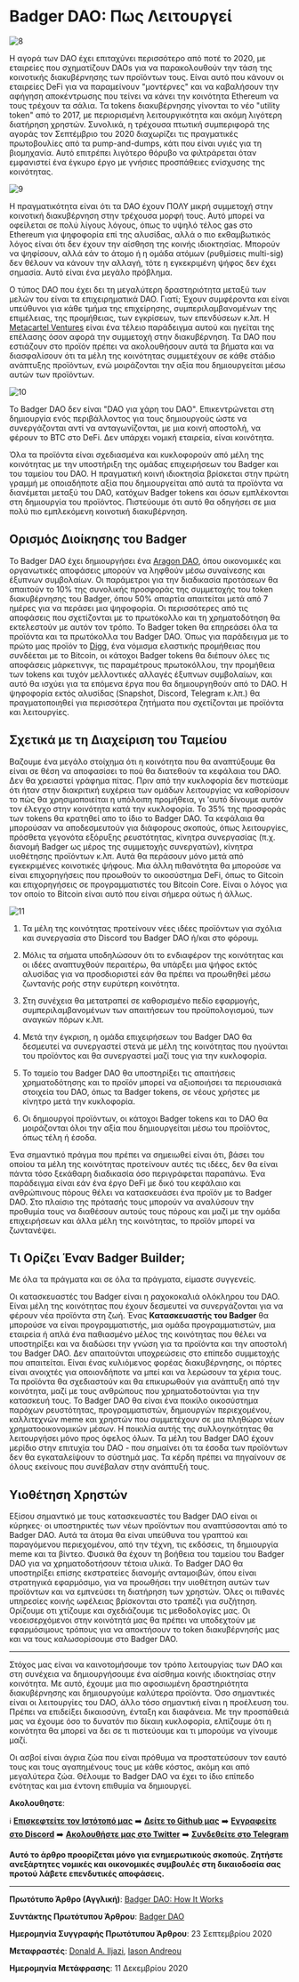 # Badger DAO: Πως Λειτουργεί

![8](../Images/8.png)

Η αγορά των DAO έχει επιταχύνει περισσότερο από ποτέ το 2020, με εταιρείες που σχηματίζουν DAOs για να παρακολουθούν την τάση της κοινοτικής διακυβέρνησης των προϊόντων τους. Είναι αυτό που κάνουν οι εταιρείες DeFi για να παραμείνουν "μοντέρνες" και να καβαλήσουν την αφήγηση αποκέντρωσης που τείνει να κάνει την κοινότητα Ethereum να τους τρέχουν τα σάλια. Τα tokens διακυβέρνησης γίνονται το νέο "utility token" από το 2017, με περιορισμένη λειτουργικότητα και ακόμη λιγότερη διατήρηση χρηστών. Συνολικά, η τρέχουσα πτωτική συμπεριφορά της αγοράς τον Σεπτέμβριο του 2020 διαχωρίζει τις πραγματικές πρωτοβουλίες από τα pump-and-dumps, κάτι που είναι υγιές για τη βιομηχανία. Αυτό επιτρέπει λιγότερο θόρυβο να φιλτράρεται όταν εμφανιστεί ένα έγκυρο έργο με γνήσιες προσπάθειες ενίσχυσης της κοινότητας.

![9](../Images/9.png)

Η πραγματικότητα είναι ότι τα DAO έχουν ΠΟΛΥ μικρή συμμετοχή στην κοινοτική διακυβέρνηση στην τρέχουσα μορφή τους. Αυτό μπορεί να οφείλεται σε πολύ λίγους λόγους, όπως το υψηλό τέλος gas στο Ethereum για ψηφοφορία επί της αλυσίδας, αλλά ο πιο εκθαμβωτικός λόγος είναι ότι δεν έχουν την αίσθηση της κοινής ιδιοκτησίας. Μπορούν να ψηφίσουν, αλλά εάν το άτομο ή η ομάδα ατόμων (ρυθμίσεις multi-sig) δεν θέλουν να κάνουν την αλλαγή, τότε η εγκεκριμένη ψήφος δεν έχει σημασία. Αυτό είναι ένα μεγάλο πρόβλημα.

Ο τύπος DAO που έχει δει τη μεγαλύτερη δραστηριότητα μεταξύ των μελών του είναι τα επιχειρηματικά DAO. Γιατί; Έχουν συμφέροντα και είναι υπεύθυνοι για κάθε τμήμα της επιχείρησης, συμπεριλαμβανομένων της επιμέλειας, της προμήθειας, των εγκρίσεων, των επενδύσεων κ.λπ. Η [Metacartel Ventures](https://metacartel.xyz/) είναι ένα τέλειο παράδειγμα αυτού και ηγείται της επέλασης όσον αφορά την συμμετοχή στην διακυβέρνηση. Τα DAO που εστιάζουν στο προϊόν πρέπει να ακολουθήσουν αυτά τα βήματα και να διασφαλίσουν ότι τα μέλη της κοινότητας συμμετέχουν σε κάθε στάδιο ανάπτυξης προϊόντων, ενώ μοιράζονται την αξία που δημιουργείται μέσω αυτών των προϊόντων.

![10](../Images/10.png)

Το Badger DAO δεν είναι "DAO για χάρη του DAO". Επικεντρώνεται στη δημιουργία ενός περιβάλλοντος για τους δημιουργούς ώστε να συνεργάζονται αντί να ανταγωνίζονται, με μια κοινή αποστολή, να φέρουν το BTC στο DeFi. Δεν υπάρχει νομική εταιρεία, είναι κοινότητα.

Όλα τα προϊόντα είναι σχεδιασμένα και κυκλοφορούν από μέλη της κοινότητας με την υποστήριξη της ομάδας επιχειρήσεων του Badger και του ταμείου του DAO. Η πραγματική κοινή ιδιοκτησία βρίσκεται στην πρώτη γραμμή με οποιαδήποτε αξία που δημιουργείται από αυτά τα προϊόντα να διανέμεται μεταξύ του DAO, κατόχων Badger tokens και όσων εμπλέκονται στη δημιουργία του προϊόντος. Πιστεύουμε ότι αυτό θα οδηγήσει σε μια πολύ πιο εμπλεκόμενη κοινοτική διακυβέρνηση.

## Ορισμός Διοίκησης του Βadger

Το Badger DAO έχει δημιουργήσει ένα [Aragon DAO](https://aragon.org/), όπου οικονομικές και οργανωτικές αποφάσεις μπορούν να ληφθούν μέσω συναίνεσης και έξυπνων συμβολαίων. Οι παράμετροι για την διαδικασία προτάσεων θα απαιτούν το 10% της συνολικής προσφοράς της συμμετοχής του token διακυβέρνησης του Badger, όπου 50% απαρτία απαιτείται μετά από 7 ημέρες για να περάσει μια ψηφοφορία. Οι περισσότερες από τις αποφάσεις που σχετίζονται με το πρωτόκολλο και τη χρηματοδότηση θα εκτελεστούν με αυτόν τον τρόπο. Το Badger token θα επηρεάσει όλα τα προϊόντα και τα πρωτόκολλα του Badger DAO. Όπως για παράδειγμα με το πρώτο μας προϊόν το [Digg](http://www.badger.finance/digg), ένα νόμισμα ελαστικής προμήθειας που συνδέεται με το Bitcoin, οι κάτοχοι Badger tokens θα διέπουν όλες τις αποφάσεις μάρκετινγκ, τις παραμέτρους πρωτοκόλλου, την προμήθεια των tokens και τυχόν μελλοντικές αλλαγές έξυπνων συμβολαίων, και αυτό θα ισχύει για τα επόμενα έργα που θα δημιουργηθούν από το DAO. Η ψηφοφορία εκτός αλυσίδας (Snapshot, Discord, Telegram κ.λπ.) θα πραγματοποιηθεί για περισσότερα ζητήματα που σχετίζονται με προϊόντα και λειτουργίες.

## Σχετικά με τη Διαχείριση του Ταμείου

Βαζουμε ένα μεγάλο στοίχημα ότι η κοινότητα που θα αναπτύξουμε θα είναι σε θέση να αποφασίσει το πού θα διατεθούν τα κεφάλαια του DAO. Δεν θα χρειαστεί γράφημα πίτας. Πριν από την κυκλοφορία δεν πιστεύαμε ότι ήταν στην διακριτική ευχέρεια των ομάδων λειτουργίας να καθορίσουν το πώς θα χρησιμοποιείται η υπόλοιπη προμήθεια, γι 'αυτό δίνουμε αυτόν τον έλεγχο στην κοινότητα κατά την κυκλοφορία. Το 35% της προσφοράς των τokens θα κρατηθεί απο το ίδιο το Badger DAO. Τα κεφάλαια θα μπορούσαν να αποδεσμευτούν για διάφορους σκοπούς, όπως λειτουργίες, πρόσθετα γεγονότα εξόρυξης ρευστότητας, κίνητρα συνεργασίας (π.χ. διανομή Badger ως μέρος της συμμετοχής συνεργατών), κίνητρα υιοθέτησης προϊόντων κ.λπ. Αυτά θα περάσουν μόνο μετά από εγκεκριμένες κοινοτικές ψήφους. Μια άλλη πιθανότητα θα μπορούσε να είναι επιχορηγήσεις που προωθούν το οικοσύστημα DeFi, όπως το Gitcoin και επιχορηγήσεις σε προγραμματιστές του Bitcoin Core. Είναι ο λόγος για τον οποίο το Bitcoin είναι αυτό που είναι σήμερα ούτως ή άλλως.

![11](../Images/11.png)

1. Τα μέλη της κοινότητας προτείνουν νέες ιδέες προϊόντων για σχόλια και συνεργασία στο Discord του Badger DAO ή/και στο φόρουμ.

2. Μόλις τα σήματα υποδηλώσουν ότι το ενδιαφέρον της κοινότητας και οι ιδέες αναπτυχθούν περαιτέρω, θα υπάρξει μια ψήφος εκτός αλυσίδας για να προσδιοριστεί εάν θα πρέπει να προωθηθεί μέσω ζωντανής ροής στην ευρύτερη κοινότητα.

3. Στη συνέχεια θα μετατραπεί σε καθορισμένο πεδίο εφαρμογής, συμπεριλαμβανομένων των απαιτήσεων του προϋπολογισμού, των αναγκών πόρων κ.λπ.

4. Μετά την έγκριση, η ομάδα επιχειρήσεων του Badger DAO θα δεσμευτεί να συνεργαστεί στενά με μέλη της κοινότητας που ηγούνται του προϊόντος και θα συνεργαστεί μαζί τους για την κυκλοφορία.

5. Το ταμείο του Badger DAO θα υποστηρίξει τις απαιτήσεις χρηματοδότησης και το προϊόν μπορεί να αξιοποιήσει τα περιουσιακά στοιχεία του DAO, όπως τα Badger tokens, σε νέους χρήστες με κίνητρο μετά την κυκλοφορία.

6. Οι δημιουργοί προϊόντων, οι κάτοχοι Badger tokens και το DAO θα μοιράζονται όλοι την αξία που δημιουργείται μέσω του προϊόντος, όπως τέλη ή έσοδα.

Ένα σημαντικό πράγμα που πρέπει να σημειωθεί είναι ότι, βάσει του οποίου τα μέλη της κοινότητας προτείνουν αυτές τις ιδέες, δεν θα είναι πάντα τόσο ξεκάθαρη διαδικασία όσο περιγράφεται παραπάνω. Ένα παράδειγμα είναι εάν ένα έργο DeFi με δικό του κεφάλαιο και ανθρώπινους πόρους θέλει να κατασκευάσει ένα προϊόν με το Badger DAO. Στο πλαίσιο της πρότασής τους μπορούν να αναλύσουν την προθυμία τους να διαθέσουν αυτούς τους πόρους και μαζί με την ομάδα επιχειρήσεων και άλλα μέλη της κοινότητας, το προϊόν μπορεί να ζωντανέψει.

## Τι Ορίζει Έναν Badger Builder;

Με όλα τα πράγματα και σε όλα τα πράγματα, είμαστε συγγενείς.

Οι κατασκευαστές του Badger είναι η ραχοκοκαλιά ολόκληρου του DAO. Είναι μέλη της κοινότητας που έχουν δεσμευτεί να συνεργάζονται για να φέρουν νέα προϊόντα στη ζωή. Ένας **Κατασκευαστής του Badger** θα μπορούσε να είναι προγραμματιστής, μια ομάδα προγραμματιστών, μια εταιρεία ή απλά ένα παθιασμένο μέλος της κοινότητας που θέλει να υποστηρίξει και να διαδώσει την γνώση για τα προϊόντα και την αποστολή του Badger DAO. Δεν απαιτούνται υποχρεώσεις στο επίπεδο συμμετοχής που απαιτείται. Είναι ένας κυλιόμενος φορέας διακυβέρνησης, οι πόρτες είναι ανοιχτές για οποιονδήποτε να μπεί και να λερώσουν τα χέρια τους. Τα προϊόντα θα σχεδιαστούν και θα επικυρωθούν για ανάπτυξη από την κοινότητα, μαζί με τους ανθρώπους που χρηματοδοτούνται για την κατασκευή τους. Το Badger DAO θα είναι ένα ποικίλο οικοσύστημα παρόχων ρευστότητας, προγραμματιστών, δημιουργών περιεχομένου, καλλιτεχνών meme και χρηστών που συμμετέχουν σε μια πληθώρα νέων χρηματοοικονομικών μέσων. Η ποικιλία αυτής της συλλογηκότητας θα λειτουργήσει μόνο προς όφελος όλων. Τα μέλη του Badger DAO έχουν μερίδιο στην επιτυχία του DAO - που σημαίνει ότι τα έσοδα των προϊόντων δεν θα εγκαταλείψουν το σύστημά μας. Τα κέρδη πρέπει να πηγαίνουν σε όλους εκείνους που συνέβαλαν στην ανάπτυξή τους.

## Υιοθέτηση Χρηστών

Εξίσου σημαντικό με τους κατασκευαστές του Badger DAO είναι οι κύρηκες· οι υποστηρικτές των νέων προϊόντων που αναπτύσσονται από το Badger DAO. Αυτά τα άτομα θα είναι υπεύθυνα του γραπτού και παραγόμενου περιεχομένου, από την τέχνη, τις εκδόσεις, τη δημιουργία meme και τα βίντεο. Φυσικά θα έχουν τη βοήθεια του ταμείου του Badger DAO για να χρηματοδοτήσουν τέτοια υλικά. Το Badger DAO θα υποστηρίξει επίσης εκστρατείες διανομής ανταμοιβών, όπου είναι στρατηγικά εφαρμόσιμο, για να προωθήσει την υιοθέτηση αυτών των προϊόντων και να εμπνεύσει τη διατήρηση των χρηστών. Όλες οι πιθανές υπηρεσίες κοινής ωφέλειας βρίσκονται στο τραπέζι για συζήτηση. Ορίζουμε οτι χτίζουμε και σχεδιάζουμε τις μεθοδολογίες μας. Οι νεοεισερχόμενοι στην κοινότητά μας θα πρέπει να υποδεχτούν με εφαρμόσιμους τρόπους για να αποκτήσουν το token διακυβέρνησής μας και να τους καλωσορίσουμε στο Badger DAO.

---

Στόχος μας είναι να καινοτομήσουμε τον τρόπο λειτουργίας των DAO και στη συνέχεια να δημιουργήσουμε ένα αίσθημα κοινής ιδιοκτησίας στην κοινότητα. Με αυτό, έχουμε μια πιο αφοσιωμένη δραστηριότητα διακυβέρνησης και δημιουργούμε καλύτερα προϊόντα. Όσο σημαντικές είναι οι λειτουργίες του DAO, άλλο τόσο σημαντική είναι η προέλευση του. Πρέπει να επιδείξει δικαιοσύνη, ένταξη και διαφάνεια. Με την προσπάθειά μας να έχουμε όσο το δυνατόν πιο δίκαιη κυκλοφορία, ελπίζουμε ότι η κοινότητα θα μπορεί να δει σε τι πιστεύουμε και τι μπορούμε να γίνουμε μαζί.

Οι ασβοί είναι άγρια ζώα που είναι πρόθυμα να προστατεύσουν τον εαυτό τους και τους αγαπημένους τους με κάθε κόστος, ακόμη και από μεγαλύτερα ζώα. Θέλουμε το Badger DAO να έχει το ίδιο επίπεδο ενότητας και μια έντονη επιθυμία να δημιουργεί.

**Ακολουθηστε**:

ℹ️ **[Επισκεφτείτε τον Ιστότοπό μας](http://www.badger.finance/)**
➡️ **[Δείτε το Github μας](https://github.com/Badger-Finance)**
➡️ **[Εγγραφείτε στο Discord](https://discord.gg/xSPFHHS)**
➡️ **[Ακολουθήστε μας στο Twitter](http://twitter.com/badgerdao)**
➡️ **[Συνδεθείτε στο Telegram](https://t.me/badger_dao)**

**Αυτό το άρθρο προορίζεται μόνο για ενημερωτικούς σκοπούς. Ζητήστε ανεξάρτητες νομικές και οικονομικές συμβουλές στη δικαιοδοσία σας προτού λάβετε επενδυτικές αποφάσεις.**

---

**Πρωτότυπο Άρθρο (Αγγλική)**: [Badger DAO: How It Works](https://badgerdao.medium.com/badger-dao-how-it-works-57854b31f264)

**Συντάκτης Πρωτότυπου Άρθρου**: [Badger DAO](https://badgerdao.medium.com/)

**Ημερομηνία Συγγραφής Πρωτότυπου Άρθρου**: 23 Σεπτεμβρίου 2020

**Μεταφραστές**: [Donald A. Iljazi](https://twitter.com/oeadgk01), [Iason Andreou](https://twitter.com/jasonrises)

**Ημερομηνία Μετάφρασης**: 11 Δεκεμβρίου 2020
